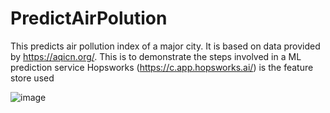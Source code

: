 # PredictAirPolution
This predicts air pollution index of a major city. It is based on data provided by https://aqicn.org/. This is to demonstrate the steps involved in a ML prediction service
Hopsworks (https://c.app.hopsworks.ai/) is the feature store used

![image](https://github.com/jamello/PredictAirPolution/assets/3978328/c4e09374-7494-4ef5-801a-271ad06cb172)


